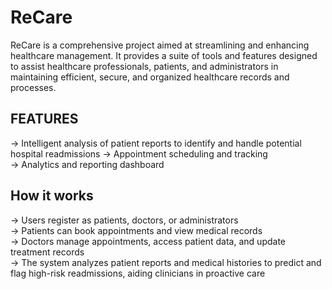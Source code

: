 # ReCare

ReCare is a comprehensive project aimed at streamlining and enhancing healthcare management. It provides a suite of tools and features designed to assist healthcare professionals, patients, and administrators in maintaining efficient, secure, and organized healthcare records and processes.

## FEATURES

-> Intelligent analysis of patient reports to identify and handle potential hospital readmissions 
-> Appointment scheduling and tracking  
-> Analytics and reporting dashboard  

## How it works

-> Users register as patients, doctors, or administrators  
-> Patients can book appointments and view medical records  
-> Doctors manage appointments, access patient data, and update treatment records  
-> The system analyzes patient reports and medical histories to predict and flag high-risk readmissions, aiding clinicians in proactive care  
